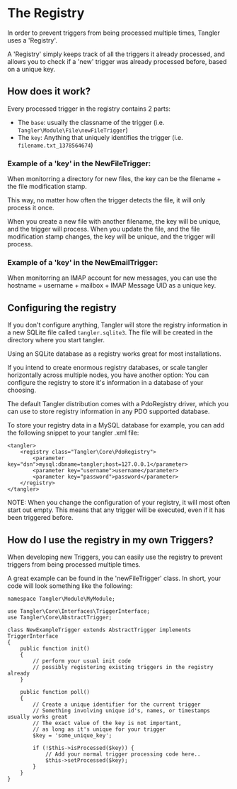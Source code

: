 # The Registry

In order to prevent triggers from being processed multiple times, Tangler uses a 'Registry'.

A 'Registry' simply keeps track of all the triggers it already processed, and allows you to check if a 'new' trigger was already processed before, based on a unique key.

## How does it work?

Every processed trigger in the registry contains 2 parts:

* The `base`: usually the classname of the trigger (i.e. `Tangler\Module\File\newFileTrigger`)
* The `key`: Anything that uniquely identifies the trigger (i.e. `filename.txt_1378564674`)

### Example of a 'key' in the NewFileTrigger:

When monitorring a directory for new files, the key can be the filename + the file modification stamp.

This way, no matter how often the trigger detects the file, it will only process it once.

When you create a new file with another filename, the key will be unique, and the trigger will process.
When you update the file, and the file modification stamp changes, the key will be unique, and the trigger will process.

### Example of a 'key' in the NewEmailTrigger:

When monitorring an IMAP account for new messages, you can use the hostname + username + mailbox + IMAP Message UID as a unique key.

## Configuring the registry

If you don't configure anything, Tangler will store the registry information in a new SQLite file called `tangler.sqlite3`.
The file will be created in the directory where you start tangler.

Using an SQLite database as a registry works great for most installations.

If you intend to create enormous registry databases, or scale tangler horizontally across multiple nodes, you have another option:
You can configure the registry to store it's information in a database of your choosing.

The default Tangler distribution comes with a PdoRegistry driver, which you can use to store registry information in any PDO supported database.

To store your registry data in a MySQL database for example, you can add the following snippet to your tangler .xml file:

    <tangler>
        <registry class="Tangler\Core\PdoRegistry">
            <parameter key="dsn">mysql:dbname=tangler;host=127.0.0.1</parameter>
            <parameter key="username">username</parameter>
            <parameter key="password">password</parameter>
        </registry>
    </tangler>

NOTE: When you change the configuration of your registry, it will most often start out empty. 
This means that any trigger will be executed, even if it has been triggered before.

## How do I use the registry in my own Triggers?

When developing new Triggers, you can easily use the registry to prevent triggers from being processed multiple times.

A great example can be found in the 'newFileTrigger' class. In short, your code will look something like the following:


    namespace Tangler\Module\MyModule;

    use Tangler\Core\Interfaces\TriggerInterface;
    use Tangler\Core\AbstractTrigger;

    class NewExampleTrigger extends AbstractTrigger implements TriggerInterface
    {
        public function init()
        {
            // perform your usual init code
            // possibly registering existing triggers in the registry already
        }

        public function poll()
        {
            // Create a unique identifier for the current trigger
            // Something involving unique id's, names, or timestamps usually works great
            // The exact value of the key is not important, 
            // as long as it's unique for your trigger
            $key = 'some_unique_key';

            if (!$this->isProcessed($key)) {
                // Add your normal trigger processing code here..
                $this->setProcessed($key);
            }
        }
    }